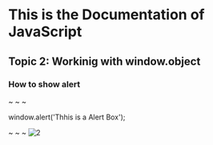 # This is the Documentation of JavaScript
## Topic 2: Workinig with window.object
### How to show alert

~ ~ ~

window.alert('Thhis is a Alert Box');


~ ~ ~
![2](https://user-images.githubusercontent.com/95132254/143727858-9a492af6-8a47-4b71-8863-734ecfed87ec.jpg)
